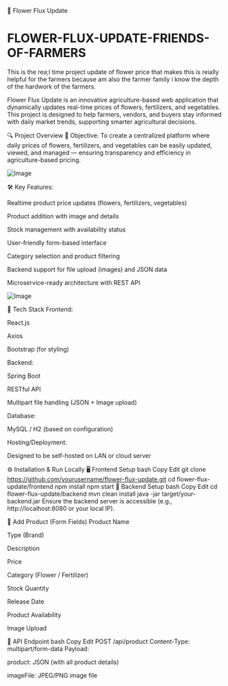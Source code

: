 🌸 Flower Flux Update
# FLOWER-FLUX-UPDATE-FRIENDS-OF-FARMERS
This is the rea;l time project update of flower price that makes this is reially helpful for the farmers because am also the farmer family i know the depth of the hardwork of the farmers.

Flower Flux Update is an innovative agriculture-based web application that dynamically updates real-time prices of flowers, fertilizers, and vegetables. This project is designed to help farmers, vendors, and buyers stay informed with daily market trends, supporting smarter agricultural decisions.

🔍 Project Overview
🌿 Objective:
To create a centralized platform where daily prices of flowers, fertilizers, and vegetables can be easily updated, viewed, and managed — ensuring transparency and efficiency in agriculture-based pricing.

![Image](https://github.com/user-attachments/assets/664c9315-b840-4f6e-a479-7e6b1eea2a0b)

🛠️ Key Features:

Realtime product price updates (flowers, fertilizers, vegetables)

Product addition with image and details

Stock management with availability status

User-friendly form-based interface

Category selection and product filtering

Backend support for file upload (images) and JSON data

Microservice-ready architecture with REST API


![Image](https://github.com/user-attachments/assets/e0eb12c6-2aa6-4783-b1bc-308e9c0e2895)

🧰 Tech Stack
Frontend:

React.js

Axios

Bootstrap (for styling)

Backend:

Spring Boot

RESTful API

Multipart file handling (JSON + Image upload)

Database:

MySQL / H2 (based on configuration)

Hosting/Deployment:

Designed to be self-hosted on LAN or cloud server

⚙️ Installation & Run Locally
🖥️ Frontend Setup
bash
Copy
Edit
git clone https://github.com/yourusername/flower-flux-update.git
cd flower-flux-update/frontend
npm install
npm start
🚀 Backend Setup
bash
Copy
Edit
cd flower-flux-update/backend
mvn clean install
java -jar target/your-backend.jar
Ensure the backend server is accessible (e.g., http://localhost:8080 or your local IP).

🛒 Add Product (Form Fields)
Product Name

Type (Brand)

Description

Price

Category (Flower / Fertilizer)

Stock Quantity

Release Date

Product Availability

Image Upload

📁 API Endpoint
bash
Copy
Edit
POST /api/product
Content-Type: multipart/form-data
Payload:

product: JSON (with all product details)

imageFile: JPEG/PNG image file

